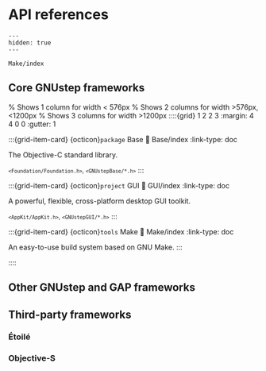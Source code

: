 # API references

```{toctree}
---
hidden: true
---

Make/index
```

## Core GNUstep frameworks

% Shows 1 column for width < 576px
% Shows 2 columns for width >576px, <1200px
% Shows 3 columns for width >1200px
::::{grid} 1 2 2 3
:margin: 4 4 0 0
:gutter: 1

:::{grid-item-card} {octicon}`package` Base
:link: Base/index
:link-type: doc

The Objective-C standard library.

<small>`<Foundation/Foundation.h>`, `<GNUstepBase/*.h>`</small>
:::

:::{grid-item-card} {octicon}`project` GUI
:link: GUI/index
:link-type: doc

A powerful, flexible, cross-platform desktop GUI toolkit.

<small>`<AppKit/AppKit.h>`, `<GNUstepGUI/*.h>`</small>
:::

:::{grid-item-card} {octicon}`tools` Make
:link: Make/index
:link-type: doc

An easy-to-use build system based on GNU Make.
:::

::::

## Other GNUstep and GAP frameworks

## Third-party frameworks

### Étoilé

### Objective-S

